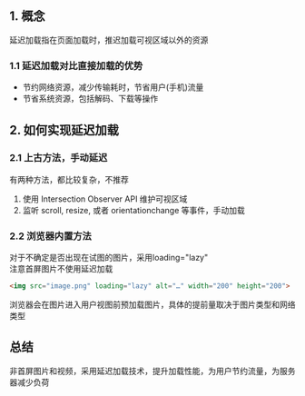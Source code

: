 ##   1. 概念
延迟加载指在页面加载时，推迟加载可视区域以外的资源  

###  1.1 延迟加载对比直接加载的优势

- 节约网络资源，减少传输耗时，节省用户(手机)流量  
- 节省系统资源，包括解码、下载等操作  


## 2. 如何实现延迟加载

### 2.1 上古方法，手动延迟 
有两种方法，都比较复杂，不推荐
1. 使用 Intersection Observer API 维护可视区域
2. 监听 scroll, resize, 或者 orientationchange 等事件，手动加载

### 2.2 浏览器内置方法 
对于不确定是否出现在试图的图片，采用loading="lazy"  
注意首屏图片不使用延迟加载  
```html
<img src="image.png" loading="lazy" alt="…" width="200" height="200">
```
浏览器会在图片进入用户视图前预加载图片，具体的提前量取决于图片类型和网络类型  

## 总结  
非首屏图片和视频，采用延迟加载技术，提升加载性能，为用户节约流量，为服务器减少负荷
